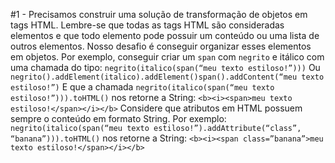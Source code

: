 #1 - Precisamos construir uma solução de transformação de objetos em tags HTML. Lembre-se que todas as tags HTML são consideradas elementos e que todo elemento pode possuir um conteúdo ou uma lista de outros elementos. Nosso desafio é conseguir organizar esses elementos em objetos.
Por exemplo, conseguir criar um `span` com `negrito` e itálico com uma chamada do tipo:
`negrito(italico(span(“meu texto estiloso!”)))`
Ou `negrito().addElement(italico).addElement()span().addContent(“meu texto estiloso!”)`
E que a chamada `negrito(italico(span(“meu texto estiloso!”))).toHTML()` nos retorne a String:
`<b><i><span>meu texto estiloso!</span></i></b>`
Considere que atributos em HTML possuem sempre o conteúdo em formato String. Por exemplo:
`negrito(italico(span(“meu texto estiloso!”).addAttribute(“class”, “banana”))).toHTML()` nos retorne a String:
`<b><i><span class=”banana”>meu texto estiloso!</span></i></b>`
